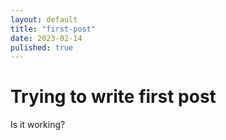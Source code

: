 ```yaml
---
layout: default
title: "first-post"
date: 2023-02-14
pulished: true
---
```


# Trying to write first post

Is it working?
